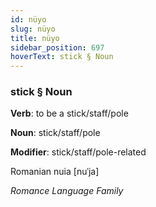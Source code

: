 ```yaml
---
id: nüyo
slug: nüyo
title: nüyo
sidebar_position: 697
hoverText: stick § Noun
---
```


### stick § Noun

**Verb**: to be a stick/staff/pole

**Noun**: stick/staff/pole

**Modifier**: stick/staff/pole-related

Romanian nuia [nuˈja]

*Romance Language Family*